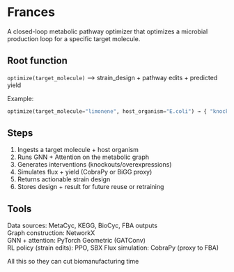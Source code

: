 # Frances
A closed-loop metabolic pathway optimizer that optimizes a microbial production loop for a specific target molecule.

## Root function 
`optimize(target_molecule)` --> strain_design + pathway edits + predicted yield

Example:
```python
optimize(target_molecule="limonene", host_organism="E.coli") → { "knockout": [geneX], "overexpress": [geneY], "yield": 12.3 g/L }
```

## Steps
1. Ingests a target molecule + host organism
2. Runs GNN + Attention on the metabolic graph
3. Generates interventions (knockouts/overexpressions)
4. Simulates flux + yield (CobraPy or BiGG proxy)
5. Returns actionable strain design
6. Stores design + result for future reuse or retraining

## Tools
Data sources: MetaCyc, KEGG, BioCyc, FBA outputs  
Graph construction: NetworkX  
GNN + attention: PyTorch Geometric (GATConv)  
RL policy (strain edits): PPO, SBX
Flux simulation: CobraPy (proxy to FBA)

All this so they can cut biomanufacturing time 